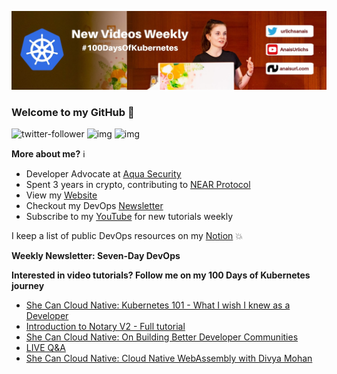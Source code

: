 ![my header image](./assets/header.jpg)

### Welcome to my GitHub 👋

![twitter-follower](https://img.shields.io/twitter/follow/urlichsanais?style=social) ![img](https://img.shields.io/youtube/channel/subscribers/UCb4mfRT5UWpjoUQRcIE2qOQ?label=YouTube%20Subscribers&style=social) ![img](https://img.shields.io/youtube/channel/views/UCb4mfRT5UWpjoUQRcIE2qOQ?label=Total%20views%20on%20my%20YouTube%20Channel&style=social) 

**More about me?** ℹ️
* Developer Advocate at [Aqua Security](https://github.com/aquasecurity)
* Spent 3 years in crypto, contributing to [NEAR Protocol](https://github.com/near)
* View my [Website](https://anaisurl.com/)
* Checkout my DevOps [Newsletter](https://anaisurl.com/tag/devops)
* Subscribe to my [YouTube](https://www.youtube.com/c/AnaisUrlichs) for new tutorials weekly

I keep a list of public DevOps resources on my [Notion](https://devops.anaisurl.com/) :boom:

**Weekly Newsletter: Seven-Day DevOps**
<!-- NEWSLETTER-LIST:START -->
<!-- NEWSLETTER-LIST:END -->

**Interested in video tutorials? Follow me on my 100 Days of Kubernetes journey**
<!-- YOUTUBE-LIST:START -->
- [She Can Cloud Native: Kubernetes 101 - What I wish I knew as a Developer](https://www.youtube.com/watch?v=OGf-mz48V8o)
- [Introduction to Notary V2 - Full tutorial](https://www.youtube.com/watch?v=uRFbnMGMrXI)
- [She Can Cloud Native: On Building Better Developer Communities](https://www.youtube.com/watch?v=MJdoJsayJXg)
- [LIVE Q&amp;A](https://www.youtube.com/watch?v=r1GRGLsblF4)
- [She Can Cloud Native: Cloud Native WebAssembly with Divya Mohan](https://www.youtube.com/watch?v=QvIoE_M_GHA)
<!-- YOUTUBE-LIST:END -->
